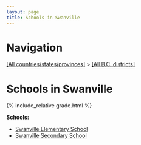 ```yaml
---
layout: page
title: Schools in Swanville
---
```

# Navigation

[[All countries/states/provinces]](../..) > [[All B.C. districts]](..)

# Schools in Swanville

{% include_relative grade.html %}

**Schools:**

- [Swanville Elementary School](Swanville_Elementary_School.md)
- [Swanville Secondary School](Swanville_Secondary_School.md)
